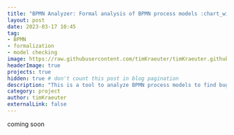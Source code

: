```yaml
---
title: "BPMN Analyzer: Formal analysis of BPMN process models :chart_with_upwards_trend:"
layout: post
date: 2023-03-17 10:45
tag:
- BPMN
- formalization
- model checking
image: https://raw.githubusercontent.com/timKraeuter/timKraeuter.github.io/master/assets/images/bpmnAnalyzer/exclusive_gateway.svg
headerImage: true
projects: true
hidden: true # don't count this post in blog pagination
description: "This is a tool to analyze BPMN process models to find bugs during design time before the implementation started."
category: project
author: timKraeuter
externalLink: false
---
```


coming soon
